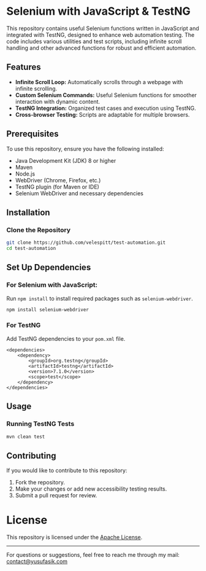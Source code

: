 # Selenium with JavaScript & TestNG

This repository contains useful Selenium functions written in JavaScript and integrated with TestNG, designed to enhance web automation testing. The code includes various utilities and test scripts, including infinite scroll handling and other advanced functions for robust and efficient automation.

## Features

- **Infinite Scroll Loop:** Automatically scrolls through a webpage with infinite scrolling.
- **Custom Selenium Commands:** Useful Selenium functions for smoother interaction with dynamic content.
- **TestNG Integration:** Organized test cases and execution using TestNG.
- **Cross-browser Testing:** Scripts are adaptable for multiple browsers.

## Prerequisites

To use this repository, ensure you have the following installed:

- Java Development Kit (JDK) 8 or higher
- Maven
- Node.js
- WebDriver (Chrome, Firefox, etc.)
- TestNG plugin (for Maven or IDE)
- Selenium WebDriver and necessary dependencies

## Installation

### Clone the Repository

```bash
git clone https://github.com/velespitt/test-automation.git
cd test-automation
```

## Set Up Dependencies

### For Selenium with JavaScript:
Run `npm install` to install required packages such as `selenium-webdriver`.

```bash
npm install selenium-webdriver
```

### For TestNG
Add TestNG dependencies to your `pom.xml` file.

```
<dependencies>
    <dependency>
        <groupId>org.testng</groupId>
        <artifactId>testng</artifactId>
        <version>7.1.0</version>
        <scope>test</scope>
    </dependency>
</dependencies>
```

## Usage

### Running TestNG Tests

```bash
mvn clean test
```

## Contributing

If you would like to contribute to this repository:

1. Fork the repository.
2. Make your changes or add new accessibility testing results.
3. Submit a pull request for review.

# License

This repository is licensed under the [Apache License](LICENSE).

---

For questions or suggestions, feel free to reach me through my mail: contact@yusufasik.com



